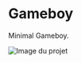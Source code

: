 # Gameboy
Minimal Gameboy.

![Image du projet](https://repository-images.githubusercontent.com/658644576/579e5d7f-6c02-4eb4-a637-6952110e319e)
